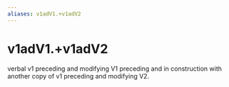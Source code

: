 ```yaml
---
aliases: v1adV1.+v1adV2
---
```

# v1adV1.+v1adV2

verbal v1 preceding and modifying V1 preceding and in construction with another copy of v1 preceding and modifying V2.
